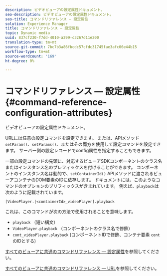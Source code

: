 ```yaml
---
description: ビデオビューアの設定属性ドキュメント。
seo-description: ビデオビューアの設定属性ドキュメント。
seo-title: コマンドリファレンス — 設定属性
solution: Experience Manager
title: コマンドリファレンス — 設定属性
topic: Dynamic media
uuid: 837cf230-f7dd-4010-a299-c3267d11e200
translation-type: tm+mt
source-git-commit: 7bc7b3a86fbcdc57cfdc31745fae3afc06e44b15
workflow-type: tm+mt
source-wordcount: '169'
ht-degree: 0%

---
```



# コマンドリファレンス — 設定属性{#command-reference-configuration-attributes}

ビデオビューアの設定属性ドキュメント。

URLには任意の設定コマンドを設定できます。 または、APIメソッド`setParam()`、`setParams()`、またはその両方を使用して設定コマンドを設定できます。 サーバー側の設定レコードでconfig属性を指定することもできます。

一部の設定コマンドの先頭に、対応するビューアSDKコンポーネントのクラス名またはインスタンス名のプレフィックスを付けることができます。 コンポーネントのインスタンス名は動的で、`setContainerId()` APIメソッドに渡されるビューアコンテナのDOM要素のIDに依存します。 ドキュメントには、このようなコマンドのオプションのプリフィックスが含まれています。 例えば、`playback`は次のように記載されています。

```
[VideoPlayer.|<containerId>_videoPlayer].playback
```

これは、このコマンドが次の方法で使用されることを意味します。

* `playback` （短い構文）
* `VideoPlayer.playback` （コンポーネントのクラス名で修飾）
* `cont_videoPlayer.playback` (コンポーネントIDで修飾、コンテナ要素 `cont` のIDとする)

[すべてのビューアに共通のコマンドリファレンス — 設定属性](../../../r-html5-viewer-20-cmdref-configattrib/r-html5-viewer-20-cmdref-configattrib.md#concept-850e0f2c49b949deb7cfbfd330d329bd)を参照してください。

[すべてのビューアに共通のコマンドリファレンス — URL](../../../c-html5-viewer-20-cmdref-url/c-html5-viewer-20-cmdref-url.md#concept-9b337f349b7b406b8c33c7ee96b3e226)を参照してください。
